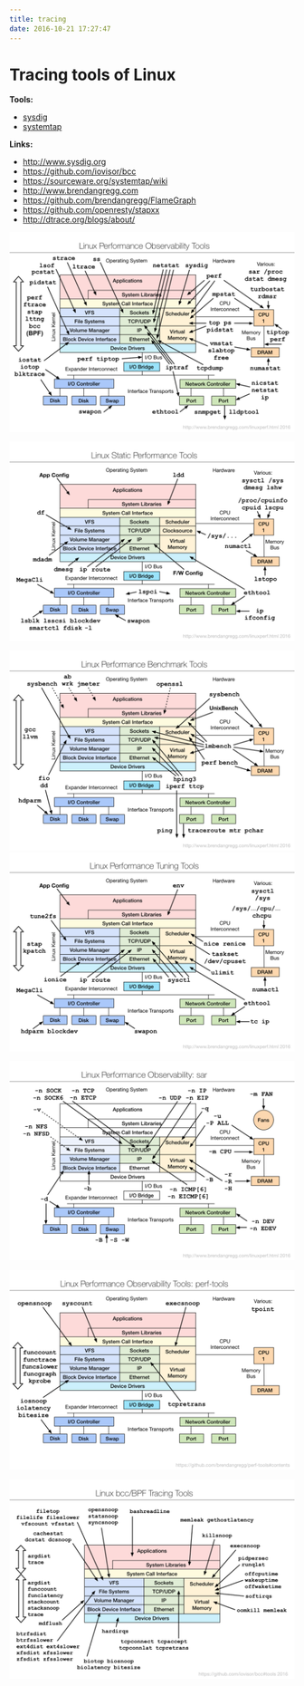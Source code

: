 ```yaml
---
title: tracing
date: 2016-10-21 17:27:47
---
```


# Tracing tools of Linux

**Tools:**

- [sysdig](sysdig)
- [systemtap](systemtap)

**Links:**

- http://www.sysdig.org
- https://github.com/iovisor/bcc
- https://sourceware.org/systemtap/wiki
- http://www.brendangregg.com
- https://github.com/brendangregg/FlameGraph
- https://github.com/openresty/stapxx
- http://dtrace.org/blogs/about/

![](/images/14770421314697.png)

![](/images/14770421384424.png)

![](/images/14770421460365.png)
![](/images/14770421514060.png)

![](/images/14770421583345.png)

![](/images/14770421636595.png)

![](/images/14770421697329.png)


